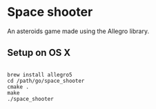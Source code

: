 Space shooter
===========

An asteroids game made using the Allegro library.


Setup on OS X
----------

```shell

brew install allegro5
cd /path/go/space_shooter
cmake .
make
./space_shooter

```
